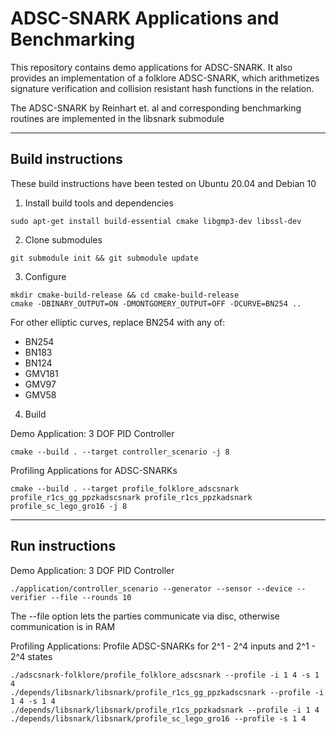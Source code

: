 ADSC-SNARK Applications and Benchmarking
================================================================================

This repository contains demo applications for ADSC-SNARK. It also provides
an implementation of a folklore ADSC-SNARK, which arithmetizes signature
verification and collision resistant hash functions in the relation. 

The ADSC-SNARK by Reinhart et. al and corresponding benchmarking routines
are implemented in the libsnark submodule

--------------------------------------------------------------------------------
Build instructions
--------------------------------------------------------------------------------

These build instructions have been tested on Ubuntu 20.04 and Debian 10

1. Install build tools and dependencies

```
sudo apt-get install build-essential cmake libgmp3-dev libssl-dev
```

2. Clone submodules

```
git submodule init && git submodule update
```

3. Configure

```
mkdir cmake-build-release && cd cmake-build-release
cmake -DBINARY_OUTPUT=ON -DMONTGOMERY_OUTPUT=OFF -DCURVE=BN254 ..  
```

For other elliptic curves, replace BN254 with any of:
- BN254
- BN183
- BN124
- GMV181
- GMV97
- GMV58

4. Build

Demo Application: 3 DOF PID Controller

```
cmake --build . --target controller_scenario -j 8
```

Profiling Applications for ADSC-SNARKs

```
cmake --build . --target profile_folklore_adscsnark profile_r1cs_gg_ppzkadscsnark profile_r1cs_ppzkadsnark profile_sc_lego_gro16 -j 8
```

--------------------------------------------------------------------------------
Run instructions
--------------------------------------------------------------------------------

Demo Application: 3 DOF PID Controller

```
./application/controller_scenario --generator --sensor --device --verifier --file --rounds 10
```

The --file option lets the parties communicate via disc, otherwise communication is in RAM

Profiling Applications:
Profile ADSC-SNARKs for 2^1 - 2^4 inputs and 2^1 - 2^4 states
```
./adscsnark-folklore/profile_folklore_adscsnark --profile -i 1 4 -s 1 4
./depends/libsnark/libsnark/profile_r1cs_gg_ppzkadscsnark --profile -i 1 4 -s 1 4
./depends/libsnark/libsnark/profile_r1cs_ppzkadsnark --profile -i 1 4
./depends/libsnark/libsnark/profile_sc_lego_gro16 --profile -s 1 4
```